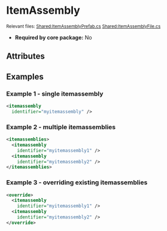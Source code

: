# ItemAssembly

<sup>Relevant files: [Shared:ItemAssemblyPrefab.cs](https://github.com/Regalis11/Barotrauma/blob/master/Barotrauma/BarotraumaShared/SharedSource/Map/ItemAssemblyPrefab.cs) [Shared:ItemAssemblyFile.cs](https://github.com/Regalis11/Barotrauma/blob/master/Barotrauma/BarotraumaShared/SharedSource/ContentManagement/ContentFile/ItemAssemblyFile.cs)</sup>
- **Required by core package:** No

## Attributes


## Examples

### Example 1 - single itemassembly

```xml
<itemassembly
  identifier="myitemassembly" />
```

### Example 2 - multiple itemassemblies

```xml
<itemassemblies>
  <itemassembly
    identifier="myitemassembly1" />
  <itemassembly
    identifier="myitemassembly2" />
</itemassemblies>
```

### Example 3 - overriding existing itemassemblies

```xml
<override>
  <itemassembly
    identifier="myitemassembly1" />
  <itemassembly
    identifier="myitemassembly2" />
</override>
```

